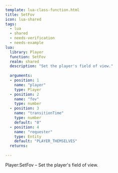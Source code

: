 ```yaml
---
template: lua-class-function.html
title: SetFov
icon: lua-shared
tags:
  - lua
  - shared
  - needs-verification
  - needs-example
lua:
  library: Player
  function: SetFov
  realm: shared
  description: "Set the player's field of view."
  
  arguments:
  - position: 1
    name: "player"
    type: Player
  - position: 2
    name: "fov"
    type: number
  - position: 3
    name: "transitionTime"
    type: number
    default: "0"
  - position: 4
    name: "requester"
    type: Entity
    default: "PLAYER_THEMSELVES"
  returns:
    
---
```


<div class="lua__search__keywords">
Player:SetFov &#x2013; Set the player's field of view.
</div>
